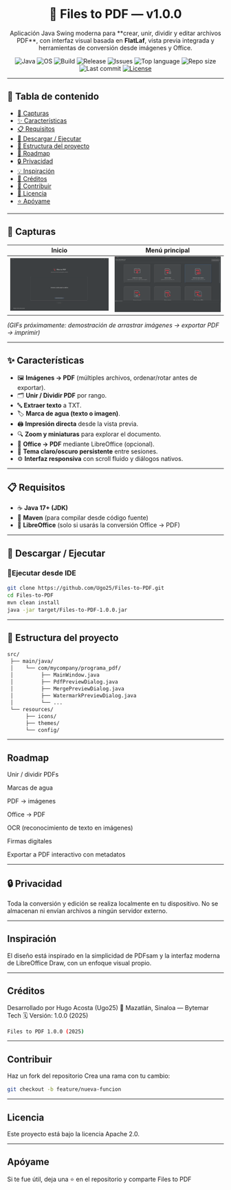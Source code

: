 <h1 align="center">🧩 Files to PDF — v1.0.0</h1>

<p align="center">
  Aplicación Java Swing moderna para **crear, unir, dividir y editar archivos PDF**, con interfaz visual basada en <b>FlatLaf</b>, vista previa integrada y herramientas de conversión desde imágenes y Office.
</p>

<p align="center">
  <img alt="Java" src="https://img.shields.io/badge/Java-17%2B-orange?logo=openjdk&logoColor=white">
  <img alt="OS" src="https://img.shields.io/badge/SO-Windows%20%7C%20Linux%20%7C%20macOS-808080?logo=serverfault&logoColor=white">
  <img alt="Build" src="https://img.shields.io/github/actions/workflow/status/Ugo25/Files-to-PDF/maven.yml?branch=main&label=Build&logo=apachemaven">
  <img alt="Release" src="https://img.shields.io/github/v/release/Ugo25/Files-to-PDF?color=blue&logo=github">
  <img alt="Issues" src="https://img.shields.io/github/issues/Ugo25/Files-to-PDF?logo=github">
  <img alt="Top language" src="https://img.shields.io/github/languages/top/Ugo25/Files-to-PDF?logo=java&color=red">
  <img alt="Repo size" src="https://img.shields.io/github/repo-size/Ugo25/Files-to-PDF?color=purple">
  <img alt="Last commit" src="https://img.shields.io/github/last-commit/Ugo25/Files-to-PDF?color=teal">
  <a href="LICENSE"><img alt="License" src="https://img.shields.io/badge/License-Apache%202.0-blue"></a>
</p>

---

## 📖 Tabla de contenido
- [📸 Capturas](#-capturas)
- [✨ Características](#-características)
- [📋 Requisitos](#-requisitos)
- [🚀 Descargar / Ejecutar](#-descargar--ejecutar)
- [📂 Estructura del proyecto](#-estructura-del-proyecto)
- [🧰 Roadmap](#-roadmap)
- [🔒 Privacidad](#-privacidad)
- [💡 Inspiración](#-inspiración)
- [👥 Créditos](#-créditos)
- [🤝 Contribuir](#-contribuir)
- [📜 Licencia](#-licencia)
- [⭐ Apóyame](#-apóyame)

---

## 📸 Capturas

| Inicio | Menú principal |
|---|---|
| ![Inicio](screenshots/inicio.png) | ![Menú](screenshots/opciones.png) |

*(GIFs próximamente: demostración de arrastrar imágenes → exportar PDF → imprimir)*

---

## ✨ Características

- 🖼️ **Imágenes → PDF** (múltiples archivos, ordenar/rotar antes de exportar).  
- 🗂️ **Unir / Dividir PDF** por rango.  
- 🔤 **Extraer texto** a TXT.  
- 🏷️ **Marca de agua (texto o imagen)**.  
- 🖨️ **Impresión directa** desde la vista previa.  
- 🔍 **Zoom y miniaturas** para explorar el documento.  
- 📄 **Office → PDF** mediante LibreOffice (opcional).  
- 🎨 **Tema claro/oscuro persistente** entre sesiones.  
- ⚙️ **Interfaz responsiva** con scroll fluido y diálogos nativos.  

---

## 📋 Requisitos

- ☕ **Java 17+ (JDK)**  
- 🧩 **Maven** (para compilar desde código fuente)  
- 📝 **LibreOffice** (solo si usarás la conversión Office → PDF)  

---

## 🚀 Descargar / Ejecutar

### 🔹Ejecutar desde IDE

```bash
git clone https://github.com/Ugo25/Files-to-PDF.git
cd Files-to-PDF
mvn clean install
java -jar target/Files-to-PDF-1.0.0.jar
```

---

## 📂 Estructura del proyecto
```plaintext
src/
 ├── main/java/
 │    └── com/mycompany/programa_pdf/
 │         ├── MainWindow.java
 │         ├── PdfPreviewDialog.java
 │         ├── MergePreviewDialog.java
 │         ├── WatermarkPreviewDialog.java
 │         └── ...
 └── resources/
      ├── icons/
      ├── themes/
      └── config/
```
---

## Roadmap

 Unir / dividir PDFs
 
 Marcas de agua
 
 PDF → imágenes

 Office → PDF

 OCR (reconocimiento de texto en imágenes)

 Firmas digitales

 Exportar a PDF interactivo con metadatos

---
## 🔒 Privacidad

Toda la conversión y edición se realiza localmente en tu dispositivo.
No se almacenan ni envían archivos a ningún servidor externo.

---

## Inspiración

El diseño está inspirado en la simplicidad de PDFsam y la interfaz moderna de LibreOffice Draw, con un enfoque visual propio.

---

## Créditos

Desarrollado por Hugo Acosta (Ugo25)
📍 Mazatlán, Sinaloa — Bytemar Tech
🗓️ Versión: 1.0.0 (2025)

```bash
Files to PDF 1.0.0 (2025)
```
---

## Contribuir

Haz un fork del repositorio
Crea una rama con tu cambio:
```bash
git checkout -b feature/nueva-funcion
```

---
## Licencia

Este proyecto está bajo la licencia Apache 2.0.

---

## Apóyame

Si te fue útil, deja una ⭐ en el repositorio y comparte Files to PDF
